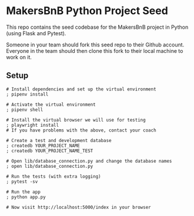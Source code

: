 # MakersBnB Python Project Seed

This repo contains the seed codebase for the MakersBnB project in Python (using 
Flask and Pytest).

Someone in your team should fork this seed repo to their Github account. 
Everyone in the team should then clone this fork to their local machine to work on it.

## Setup

```shell
# Install dependencies and set up the virtual environment
; pipenv install

# Activate the virtual environment
; pipenv shell

# Install the virtual browser we will use for testing
; playwright install
# If you have problems with the above, contact your coach

# Create a test and development database
; createdb YOUR_PROJECT_NAME
; createdb YOUR_PROJECT_NAME_TEST

# Open lib/database_connection.py and change the database names
; open lib/database_connection.py

# Run the tests (with extra logging)
; pytest -sv

# Run the app
; python app.py

# Now visit http://localhost:5000/index in your browser
```